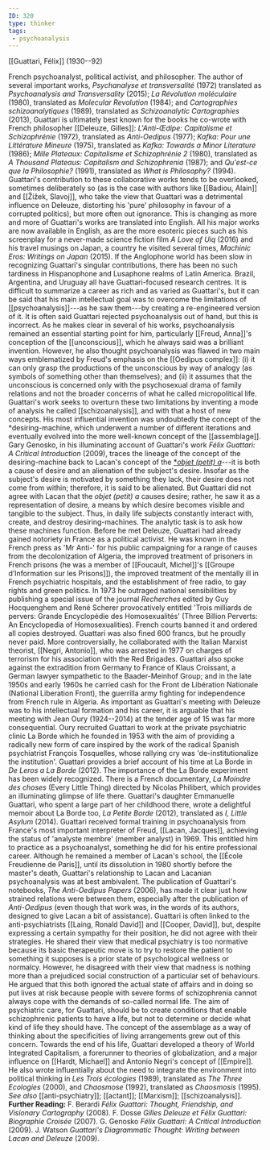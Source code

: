 ```yaml
---
ID: 320
type: thinker
tags: 
 - psychoanalysis
---
```


[[Guattari, Félix]] 
(1930--92)


French psychoanalyst, political activist, and philosopher. The author of
several important works, *Psychanalyse et transversalité* (1972)
translated as *Psychoanalysis and Transversality* (2015); *La Révolution
moléculaire* (1980), translated as *Molecular Revolution* (1984); and
*Cartographies schizoanalytiques* (1989), translated as *Schizoanalytic Cartographies* (2013), Guattari is ultimately best known for the books
he co-wrote with French philosopher [[Deleuze, Gilles]]: *L'Anti-Œdipe:
Capitalisme et Schizophrénie* (1972), translated as *Anti-Oedipus*
(1977); *Kafka: Pour une Littérature Mineure* (1975), translated as
*Kafka: Towards a Minor Literature* (1986); *Mille Plateaux: Capitalisme
et Schizophrénie 2* (1980), translated as *A Thousand Plateaus:
Capitalism and Schizophrenia* (1987); and *Qu'est-ce que la
Philosophie?* (1991), translated as *What is Philosophy?* (1994).
Guattari's contribution to these collaborative works tends to be
overlooked, sometimes deliberately so (as is the case with authors like
[[Badiou, Alain]] and [[Žižek, Slavoj]], who take the view
that Guattari was a detrimental influence on Deleuze, distorting his
'pure' philosophy in favour of a corrupted politics), but more often out
ignorance. This is changing as more and more of Guattari's works are
translated into English. All his major works are now available in
English, as are the more esoteric pieces such as his screenplay for a
never-made science fiction film *A Love of Uiq* (2016) and his travel
musings on Japan, a country he visited several times, *Machinic Eros:
Writings on Japan* (2015). If the Anglophone world has been slow in
recognizing Guattari's singular contributions, there has been no such
tardiness in Hispanophone and Lusaphone realms of Latin America. Brazil,
Argentina, and Uruguay all have Guattari-focused research centres.
It is difficult to summarize a career as rich and as varied as
Guattari's, but it can be said that his main intellectual goal was to
overcome the limitations of
[[psychoanalysis]]---as he
saw them---by creating a re-engineered version of it. It is often said
Guattari rejected psychoanalysis out of hand, but this is incorrect. As
he makes clear in several of his works, psychoanalysis remained an
essential starting point for him, particularly
[[Freud, Anna]]'s conception of the
[[unconscious]], which he
always said was a brilliant invention. However, he also thought
psychoanalysis was flawed in two main ways emblematized by Freud's
emphasis on the [[Oedipus complex]]: (i) it can only
grasp the productions of the unconscious by way of analogy (as symbols
of something other than themselves); and (ii) it assumes that the
unconscious is concerned only with the psychosexual drama of family
relations and not the broader concerns of what he called micropolitical
life. Guattari's work seeks to overturn these two limitations by
inventing a mode of analysis he called
[[schizoanalysis]], and with
that a host of new concepts.
His most influential invention was undoubtedly the concept of the *desiring-machine, which underwent a number of different iterations and
eventually evolved into the more well-known concept of the
[[assemblage]]. Gary Genosko,
in his illuminating account of Guattari's work *Félix Guattari: A
Critical Introduction* (2009), traces the lineage of the concept of the
desiring-machine back to Lacan's concept of the [**objet (petit)
a*](#Xab1e3b1ebad0e9a2e7bd309b42992175f19466c)---it is both a cause of
desire and an alienation of the subject's desire. Insofar as the
subject's desire is motivated by something they lack, their desire does
not come from within; therefore, it is said to be alienated. But
Guattari did not agree with Lacan that the *objet (petit) a* causes
desire; rather, he saw it as a representation of desire, a means by
which desire becomes visible and tangible to the subject. Thus, in daily
life subjects constantly interact with, create, and destroy
desiring-machines. The analytic task is to ask how these machines
function.
Before he met Deleuze, Guattari had already gained notoriety in France
as a political activist. He was known in the French press as 'Mr Anti-'
for his public campaigning for a range of causes from the decolonization
of Algeria, the improved treatment of prisoners in French prisons (he
was a member of [[Foucault, Michel]]'s [[Groupe d’Information sur les Prisons]]), the improved
treatment of the mentally ill in French psychiatric hospitals, and the
establishment of free radio, to gay rights and green politics. In 1973
he outraged national sensibilities by publishing a special issue of the
journal *Recherches* edited by Guy Hocquenghem and René Scherer
provocatively entitled 'Trois milliards de pervers: Grande Encyclopédie
des Homosexualités' (Three Billion Perverts: An Encyclopedia of
Homosexualities). French courts banned it and ordered all copies
destroyed. Guattari was also fined 600 francs, but he proudly never
paid. More controversially, he collaborated with the Italian Marxist
theorist, [[Negri, Antonio]],
who was arrested in 1977 on charges of terrorism for his association
with the Red Brigades. Guattari also spoke against the extradition from
Germany to France of Klaus Croissant, a German lawyer sympathetic to the
Baader-Meinhof Group; and in the late 1950s and early 1960s he carried
cash for the Front de Libération Nationale (National Liberation Front),
the guerrilla army fighting for independence from French rule in
Algeria.
As important as Guattari's meeting with Deleuze was to his intellectual
formation and his career, it is arguable that his meeting with Jean Oury
(1924--2014) at the tender age of 15 was far more consequential. Oury
recruited Guattari to work at the private psychiatric clinic La Borde
which he founded in 1953 with the aim of providing a radically new form
of care inspired by the work of the radical Spanish psychiatrist
François Tosquelles, whose rallying cry was 'de-institutionalize the
institution'. Guattari provides a brief account of his time at La Borde
in *De Leros a La Borde* (2012). The importance of the La Borde
experiment has been widely recognized. There is a French documentary,
*La Moindre des choses* (Every Little Thing) directed by Nicolas
Philibert, which provides an illuminating glimpse of life there.
Guattari's daughter Emmanuelle Guattari, who spent a large part of her
childhood there, wrote a delightful memoir about La Borde too, *La Petite Borde* (2012), translated as *I, Little Asylum* (2014).
Guattari received formal training in psychoanalysis from France's most
important interpreter of Freud, [[Lacan, Jacques]], achieving the
status of 'analyste membre' (member analyst) in 1969. This entitled him
to practice as a psychoanalyst, something he did for his entire
professional career. Although he remained a member of Lacan's school,
the [[École Freudienne de Paris]], until its dissolution
in 1980 shortly before the master's death, Guattari's relationship to
Lacan and Lacanian psychoanalysis was at best ambivalent. The
publication of Guattari's notebooks, *The Anti-Oedipus Papers* (2006),
has made it clear just how strained relations were between them,
especially after the publication of *Anti-Oedipus* (even though that
work was, in the words of its authors, designed to give Lacan a bit of
assistance).
Guattari is often linked to the anti-psychiatrists [[Laing, Ronald David]] and [[Cooper, David]], but, despite
expressing a certain sympathy for their position, he did not agree with
their strategies. He shared their view that medical psychiatry is too
normative because its basic therapeutic move is to try to restore the
patient to something it supposes is a prior state of psychological
wellness or normalcy. However, he disagreed with their view that madness
is nothing more than a prejudiced social construction of a particular
set of behaviours. He argued that this both ignored the actual state of
affairs and in doing so put lives at risk because people with severe
forms of schizophrenia cannot always cope with the demands of so-called
normal life. The aim of psychiatric care, for Guattari, should be to
create conditions that enable schizophrenic patients to have a life, but
not to determine or decide what kind of life they should have. The
concept of the assemblage as a way of thinking about the specificities
of living arrangements grew out of this concern.
Towards the end of his life, Guattari developed a theory of World
Integrated Capitalism, a forerunner to theories of globalization, and a
major influence on [[Hardt, Michael]] and Antonio Negri's
concept of [[Empire]]. He
also wrote influentially about the need to integrate the environment
into political thinking in *Les Trois écologies* (1989), translated as
*The Three Ecologies* (2000), and *Chaosmose* (1992), translated as
*Chaosmosis* (1995). *See also*
[[anti-psychiatry]];
[[actant]];
[[Marxism]];
[[schizoanalysis]].
**Further Reading:** F. Berardi *Félix Guattari: Thought, Friendship,
and Visionary Cartography* (2008).
F. Dosse *Gilles Deleuze et Félix Guattari: Biographie Croisée* (2007).
G. Genosko *Félix Guattari: A Critical Introduction* (2009).
J. Watson *Guattari's Diagrammatic Thought: Writing between Lacan and
Deleuze* (2009).
